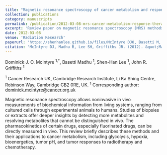 ```yaml
---
title: "Magnetic resonance spectroscopy of cancer metabolism and response to therapy"
collection: publications
category: manuscripts
permalink: /publication/2012-03-08-mrs-cancer-metabolism-response-therapy
excerpt: 'Review paper on magnetic resonance spectroscopy (MRS) methods and their applications to evaluate cancer metabolism and tumour responses to radiotherapy and chemotherapy'
date: 2012-03-08
venue: 'Radiation Research'
paperurl: 'https://shenhanlee.github.io/files/McIntyre DJO, Basetti M, Lee SH, Griffiths JR_Radiation Research_2012.pdf'
citation: 'McIntyre DJ, Madhu B, Lee SH, Griffiths JR. (2012). &quot;Magnetic resonance spectroscopy of cancer metabolism and response to therapy.&quot; <i>Radiation Research</i>. 177(4):398-435.'
---
```

Dominick J. O. McIntyre <sup>1,*</sup>, Basetti Madhu <sup>1</sup>, Shen-Han Lee <sup>1</sup>, John R. Griffiths <sup>1</sup>

<sup>1</sup> Cancer Research UK, Cambridge Research Institute, Li Ka Shing Centre, Robinson Way, Cambridge CB2 0RE, UK.
<sup>1</sup> Corresponding author: dominick.mcintyre@cancer.org.uk

Magnetic resonance spectroscopy allows noninvasive in vivo measurements of biochemical information from living systems, ranging from cultured cells through experimental animals to humans. Studies of biopsies or extracts offer deeper insights by detecting more metabolites and resolving metabolites that cannot be distinguished in vivo. The pharmacokinetics of certain drugs, especially fluorinated drugs, can be directly measured in vivo. This review briefly describes these methods and their applications to cancer metabolism, including glycolysis, hypoxia, bioenergetics, tumor pH, and tumor responses to radiotherapy and chemotherapy.
